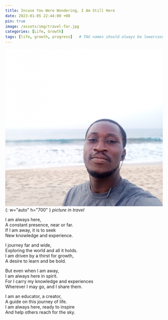 ```yaml
---
title: Incase You Were Wondering, I Am Still Here
date: 2023-01-05 22:44:00 +00
pin: true
image: /assets/img/travel-far.jpg
categories: [Life, Growth]
tags: [life, growth, progress]   # TAG names should always be lowercase
---
```


![travel-far](/assets/img/travel-far.jpg){: w="auto" h="700" }
_picture in travel_


I am always here,  
A constant presence, near or far.  
If I am away, it is to seek  
New knowledge and experience. 

I journey far and wide,  
Exploring the world and all it holds.  
I am driven by a thirst for growth,  
A desire to learn and be bold. 

But even when I am away,  
I am always here in spirit.  
For I carry my knowledge and experiences  
Wherever I may go, and I share them. 

I am an educator, a creator,  
A guide on this journey of life.  
I am always here, ready to inspire  
And help others reach for the sky.
